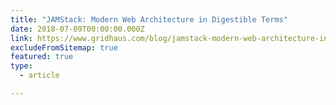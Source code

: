 ```yaml
---
title: "JAMStack: Modern Web Architecture in Digestible Terms"
date: 2018-07-09T00:00:00.000Z
link: https://www.gridhaus.com/blog/jamstack-modern-web-architecture-in-digestible-terms
excludeFromSitemap: true
featured: true
type:
  - article

---
```

